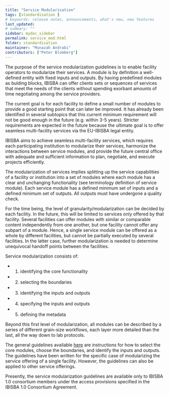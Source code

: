 ```yaml
---
title: "Service Modularisation"
tags: [standardisation ]
# keywords: release notes, announcements, what's new, new features
last_updated: 
# summary: ""
sidebar: mydoc_sidebar
permalink: service_mod.html
folder: standardisation
maintainer: "Munazah Andrabi"
contributors: ["Peter Blomberg"]
---
```


The purpose of the service modularization guidelines is to enable facility operators to modularize their services. A module is by definition a well-defined entity with fixed inputs and outputs. By having predefined modules as bulding blocks, IBISBA can offer clients sets or sequences of services that meet the needs of the clients without spending exorbant amounts of time negotiating among the service providers.

The current goal is for each facility to define a small number of modules to provide a good starting point that can later be improved. It has already been identified in several subtopics that this current minimum requirement will not be good enough in the future (e.g. within 3-5 years). Stricter requirements are expected in the future because the ultimate goal is to offer seamless multi-facility services via the EU-IBISBA legal entity.

IBISBA aims to achieve seamless multi-facility services, which requires each participating institution to modularize their services, harmonize the interactions between service modules, and provide the future central office with adequate and sufficient information to plan, negotiate, and execute projects efficiently.

The modularization of services implies splitting up the service capabilities of a facility or institution into a set of modules where each module has a clear and unchanging functionality (see terminology definition of service module). Each service module has a defined minimum set of inputs and a defined minimum set of outputs. All outputs must have undergone a quality check.

For the time being, the level of granularity/modularization can be decided by each facility. In the future, this will be limited to services only offered by that facility. Several facilities can offer modules with similar or comparable content independently from one another, but one facility cannot offer any subpart of a module. Hence, a single service module can be offered as a whole by different facilities, but cannot be partially executed by several facilities. In the latter case, further modularization is needed to determine unequivocal handoff points between the facilities. 

Service modularization consists of: 
 * 1) identifying the core functionality
 * 2) selecting the boundaries 
 * 3) identifying the inputs and outputs
 * 4) specifying the inputs and outputs
 * 5) defining the metadata

Beyond this first level of modularization, all modules can be described by a series of different grain-size workflows, each layer more detailed than the last, all the way down to lab protocols. 

The general guidelines available [here](https://doi.org/10.34701/ibisba.1.document.40.1) are instructions for how to select the core modules, choose the boundaries, and identify the inputs and outputs. The guidelines have been written for the specific case of modularizing the service offering of a single facility. However, the guidelines can also be applied to other service offerings.

Presently, the service modularization guidelines are available only to IBISBA 1.0 consortium members under the access provisions specified in the IBISBA 1.0 Consortium Agreement.
